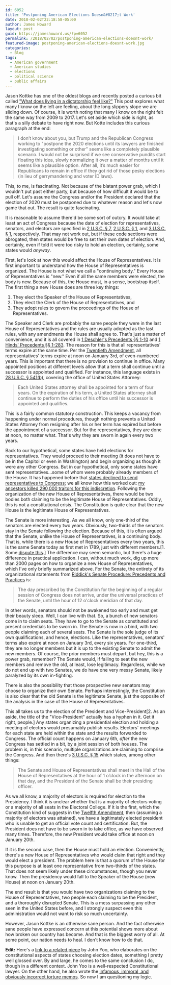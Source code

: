 ```yaml
---
id: 6052
title: 'Postponing American Elections Doesn&#8217;t Work'
date: 2018-02-02T22:18:58-05:00
author: James Howard
layout: post
guid: https://jameshoward.us/?p=6052
permalink: /2018/02/02/postponing-american-elections-doesnt-work/
featured-image: postponing-american-elections-doesnt-work.jpg
categories:
  - Blog
tags:
  - American government
  - American studies
  - elections
  - political science
  - public affairs
---
```

Jason Kottke has one of the oldest blogs and recently posted a
curious bit called ["What does living in a dictatorship feel
like?"](https://kottke.org/18/01/what-does-living-in-a-dictatorship-feel-like)
This post explores what many I know on the left are feeling, about
the long slippery slope we are sliding down. Of course, it is worth
noting that many I know on the right felt the same way from 2009
to 2017. Let's set aside which side is right, as that's a silly
debate to have right now. But Kotte includes this curious paragraph
at the end:

> I don’t know about you, but Trump and the Republican Congress
working to "postpone the 2020 elections until its lawyers are
finished investigating something or other" seems like a completely
plausible scenario. I would not be surprised if we see conservative
pundits start floating this idea, slowly normalizing it over a
matter of months until it seems like a plausible option. After all,
it’s much easier for Republicans to remain in office if they got
rid of those pesky elections (in lieu of gerrymandering and voter
ID laws).

This, to me, is fascinating. Not because of the blatant power grab,
which I wouldn't put past either party, but because of how difficult
it would be to pull off. Let's assume the Congress and/or the
President declared that the election of 2020 must be postponed due
to whatever reason and let's now game that out. The result is quite
fascinating.

It is reasonable to assume there'd be some sort of outcry. It would
take at least an act of Congress because the date of election for
representatives, senators, and electors are specified in [2 U.S.C.
§ 7](https://www.law.cornell.edu/uscode/text/2/7), [2 U.S.C. §
1](https://www.law.cornell.edu/uscode/text/2/1), and [3 U.S.C. §
1](https://www.law.cornell.edu/uscode/text/3/1), respectively. That
may not work out, but if these code sections were abrogated, then
states would be free to set their own dates of election. And,
certainly, even if told it were too risky to hold an election,
certainly, some states would _anyway_.

First, let's look at how this would affect the House of Representatives.
It is first important to understand how the House of Representatives
is organized. The House is not what we call a "continuing body."
Every House of Representatives is "new." Even if all the same members
were elected, the body is new. Because of this, the House must, in
a sense, bootstrap itself. The first thing a new House does are
three key things:

1. They elect the Speaker of the House of Representatives,
2. They elect the Clerk of the House of Representatives, and
3. They adopt rules to govern the proceedings of the House of
Representatives.

The Speaker and Clerk are probably the same people they were in the
last House of Representatives and the rules are usually adopted as
the last rules, with any amendments the House shall agree to. That's
just a matter of convenience, and it is all covered in [1 Deschler's
Precedents §§
1-10](https://www.gpo.gov/fdsys/pkg/GPO-HPREC-DESCHLERS-V1/pdf/GPO-HPREC-DESCHLERS-V1.pdf)
and [1 Hinds' Precedents §§
1-283](https://www.gpo.gov/fdsys/pkg/GPO-HPREC-DESCHLERS-V1/pdf/GPO-HPREC-DESCHLERS-V1.pdf).
The reason for this is that all representatives' terms expire at
the same time. Per the [Twentieth
Amendment](https://www.law.cornell.edu/anncon/html/amdt20_user.html#amdt20_hd1),
all representatives' terms expire at noon on January 3rd, of
even-numbered years. This is important that there is no provision
to continue in office. Many appointed positions at different levels
allow that a term shall continue until a successor is appointed and
qualified. For instance, this language exists in [28 U.S.C. §
541(b)](https://www.law.cornell.edu/uscode/text/28/541), covering
the office of United States Attorney:

> Each United States attorney shall be appointed for a term of four
years. On the expiration of his term, a United States attorney shall
continue to perform the duties of his office until his successor
is appointed and qualifies.

This is a fairly common statutory construction. This keeps a vacancy
from happening under normal procedures, though nothing prevents a
United States Attorney from resigning after his or her term has
expired but before the appointment of a successor. But for the
representatives, they are done at noon, no matter what. That's why
they are sworn in again every two years.

Back to our hypothetical, some states have held elections for
representatives. They would proceed to their meeting (it does not
have to be in the Capitol or even in Washington) and begin organizing
as though it were any other Congress. But in our hypothetical, only
some states have sent representatives...some of whom were probably
already members of the House. It has happened before that [states
declined to send representatives to
Congress](https://en.wikipedia.org/wiki/37th_United_States_Congress#House_of_Representatives_4);
we all know how this worked out: [my ancestors killed 290,000
traitors for this indiscretion](https://www.civilwar.org/). Following
the organization of the new House of Representatives, there would
be two bodies both claiming to be the legitimate House of
Representatives. Oddly, this is not a constitutional crisis. The
Constitution is quite clear that the new House is the legitimate
House of Representatives.

The Senate is more interesting. As we all know, only one-third of
the senators are elected every two years. Obviously, two-thirds of
the senators stay in the Senate following the election. Because of
this, it is often argued that the Senate, unlike the House of
Representatives, is a continuing body. That is, while there is a
new House of Representatives every two years, this is the same
Senate today as first met in 1789, just with different members.[1.
Some [dispute
this](http://scholarship.law.wm.edu/cgi/viewcontent.cgi?article=2805&amp;context=facpubs).]
The difference may seem semantic, but there's a huge difference in
practical application. I can, without much work, dig up more than
2000 pages on how to organize a new House of Representatives, which
I've only briefly summarized above. For the Senate, the entirety
of its organizational statements from [Riddick's Senate Procedure:
Precedents and
Practices](https://www.gpo.gov/fdsys/pkg/GPO-RIDDICK-1992/pdf/GPO-RIDDICK-1992-42.pdf)
is:

> The day prescribed by the Constitution for the beginning of a
regular session of Congress does not arrive, under the universal
practices of the Senate, until the hour of 12 o'clock meridian of
that day.

In other words, senators should not be awakened too early and must
get their beauty sleep. Well, I can live with that. So, a bunch of
new senators come in to claim seats. They have to go to the Senate
as constituted and present credentials to be sworn in. The Senate
is now in a bind, with two people claiming each of several seats.
The Senate is the sole judge of its own qualifications, and hence,
elections. Like the representatives, senators' terms also expire
at noon on January 3rd, every six years. For one-third, they are
no longer members but it is up to the existing Senate to admit the
new members. Of course, the prior members must depart, but hey,
this is a power grab, remember? The Senate would, if failing to
seat the new members and remove the old, at least, lose legitimacy.
Regardless, while we do not end up with two Senates, we do have one
very messy Senate, likely paralyzed by its own in-fighting.

There is also the possibility that those prospective new senators
may choose to organize their own Senate. Perhaps interestingly, the
Constitution is also clear that the old Senate is the legitimate
Senate, just the opposite of the analysis in the case of the House
of Representatives.

This all takes us to the election of the President and Vice-President[2.
As an aside, the title of the "Vice-President" actually has a hyphen
in it. Get it right, people.] Any states organizing a presidential
election and holding a meeting of electors would presumably publish
results. Electors' meetings for each state are held within the state
and the results forwarded to Congress. The official count happens
on January 6th, _after_ the new Congress has settled in a bit, by
a joint session of both houses. The problem is, in this scenario,
multiple organizations are claiming to comprise the Congress. And
then there's [3 U.S.C. § 15](https://www.law.cornell.edu/uscode/text/3/15)
which states, among other things:

> The Senate and House of Representatives shall meet in the Hall
of the House of Representatives at the hour of 1 o’clock in the
afternoon on that day, and the President of the Senate shall be
their presiding officer.

As we all know, a majority of electors is required for election to
the Presidency. I think it is unclear whether that is a majority
of electors voting or a majority of all seats in the Electoral
College. If it is the first, which the Constitution kind of suggests
in the [Twelfth
Amendment](https://www.law.cornell.edu/constitution/amendmentxii), then
(assuming a majority of electors was attained), we have a legitimately
elected president who is unable to get an official vote count and
certification. But, the President does not have to be sworn in to
take office, as we have observed many times. Therefore, the new
President would take office at noon on January 20th.

If it is the second case, then the House must hold an election.
Conveniently, there's a new House of Representatives who would claim
that right and they would elect a president. The problem here is
that a quorum of the House for this purpose is at least one
representative from two-thirds of the states. That does not seem
likely under these circumstances, though you never know. Then the
presidency would fall to the Speaker of the House (new House) at
noon on January 20th.

The end result is that you would have two organizations claiming
to the House of Representatives, two people each claiming to be the
President, and a thoroughly disrupted Senate. This is a mess
surpassing any other seen in the United States before, and I strongly
suspect even this administration would not want to risk so much
uncertainty.

However, Jason Kottke is an otherwise sane person. And the fact
otherwise sane people have expressed concern at this potential shows
more about how broken our country has become. And that is the biggest
worry of all. At some point, our nation needs to heal. I don't know
how to do that.

**Edit:**  Here's a [link to a related
piece](https://ricochet.com/archives/postponing-elections-and-constitutional-law/)
by John Yoo, who elaborates on the constitutional aspects of states
choosing election dates, something I pretty well glossed over.  By
and large, he comes to the same conclusion I do, though in a different
context.  John Yoo is a well-respected Constitutional lawyer.  On
the other hand, he also wrote the [infamous, immoral, and obviously
incorrect torture
memos](http://www.nytimes.com/ref/international/24MEMO-GUIDE.html).  So
now I am questioning my logic.
